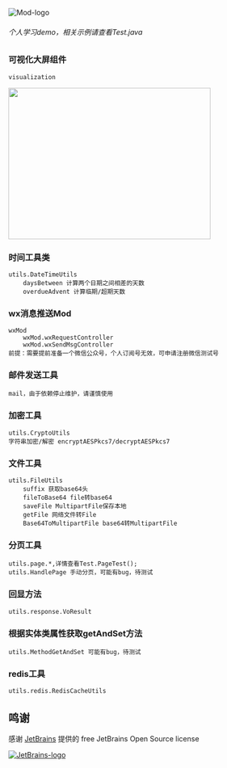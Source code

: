 ![Mod-logo](http://www.fuhouyin.com/resource/mod_logo.jpg)

###### 个人学习demo，相关示例请查看Test.java

### 可视化大屏组件
    visualization
    
<img src=https://p9-juejin.byteimg.com/tos-cn-i-k3u1fbpfcp/aaf0bc4ca40f44f4a2054f4e8d5260b7~tplv-k3u1fbpfcp-watermark.image width=400 height=300 />

### 时间工具类
    utils.DateTimeUtils
        daysBetween 计算两个日期之间相差的天数
        overdueAdvent 计算临期/超期天数
        
### wx消息推送Mod
    wxMod
        wxMod.wxRequestController
        wxMod.wxSendMsgController
    前提：需要提前准备一个微信公众号，个人订阅号无效，可申请注册微信测试号
    
### 邮件发送工具
    mail，由于依赖停止维护，请谨慎使用
    
### 加密工具
    utils.CryptoUtils
    字符串加密/解密 encryptAESPkcs7/decryptAESPkcs7
    
### 文件工具
    utils.FileUtils 
        suffix 获取base64头
        fileToBase64 file转base64
        saveFile MultipartFile保存本地
        getFile 网络文件转File
        Base64ToMultipartFile base64转MultipartFile
    
### 分页工具
    utils.page.*,详情查看Test.PageTest();
    utils.HandlePage 手动分页，可能有bug，待测试
    
### 回显方法
    utils.response.VoResult
    
### 根据实体类属性获取getAndSet方法
    utils.MethodGetAndSet 可能有bug，待测试
    
### redis工具
    utils.redis.RedisCacheUtils

## 鸣谢

感谢 [JetBrains](https://www.jetbrains.com/?from=real-url) 提供的 free JetBrains Open Source license

[![JetBrains-logo](https://i.loli.net/2020/10/03/E4h5FZmSfnGIgap.png)](https://www.jetbrains.com/?from=real-url)